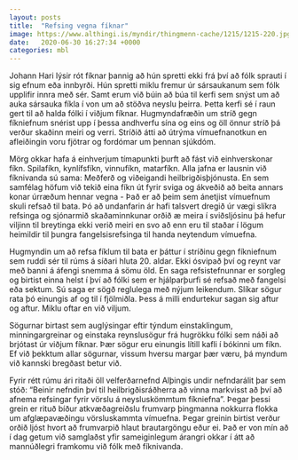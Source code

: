 ```yaml
---
layout: posts
title:  "Refsing vegna fíknar"
image: https://www.althingi.is/myndir/thingmenn-cache/1215/1215-220.jpg
date:   2020-06-30 16:27:34 +0000
categories: mbl
---
```

Johann Hari lýsir rót fíknar þannig að hún spretti ekki frá því að fólk sprauti í sig efnum eða innbyrði. Hún spretti miklu fremur úr sársaukanum sem fólk upplifir innra með sér. Samt erum við búin að búa til kerfi sem snýst um að auka sársauka fíkla í von um að stöðva neyslu þeirra. Þetta kerfi sé í raun gert til að halda fólki í viðjum fíknar. Hugmyndafræðin um stríð gegn fíkniefnum snérist upp í þessa andhverfu sína og eins og öll önnur stríð þá verður skaðinn meiri og verri. Stríðið átti að útrýma vímuefnanotkun en afleiðingin voru fjötrar og fordómar um þennan sjúkdóm.

Mörg okkar hafa á einhverjum tímapunkti þurft að fást við einhverskonar fíkn. Spilafíkn, kynlífsfíkn, vinnufíkn, matarfíkn. Alla jafna er lausnin við fíknivanda sú sama: Meðferð og viðeigandi heilbrigðisþjónusta. En sem samfélag höfum við tekið eina fíkn út fyrir sviga og ákveðið að beita annars konar úrræðum hennar vegna - Það er að þeim sem ánetjist vímuefnum skuli refsað til bata. Þó að undanfarin ár hafi talsvert dregið úr vægi slíkra refsinga og sjónarmið skaðaminnkunar orðið æ meira í sviðsljósinu þá hefur viljinn til breytinga ekki verið meiri en svo að enn eru til staðar í lögum heimildir til þungra fangelsisrefsinga til handa neytendum vímuefna. 

Hugmyndin um að refsa fíklum til bata er þáttur í stríðinu gegn fíkniefnum sem ruddi sér til rúms á síðari hluta 20. aldar. Ekki ósvipað því og reynt var með banni á áfengi snemma á sömu öld. En saga refsistefnunnar er sorgleg og birtist einna helst í því að fólki sem er hjálparþurfi sé refsað með fangelsi eða sektum. Sú saga er sögð reglulega með nýjum leikendum. Slíkar sögur rata þó einungis af og til í fjölmiðla. Þess á milli endurtekur sagan sig aftur og aftur. Miklu oftar en við viljum. 

Sögurnar birtast sem auglýsingar eftir týndum einstaklingum, minningargreinar og einstaka reynslusögur frá hugrökku fólki sem náði að brjótast úr viðjum fíknar. Þær sögur eru einungis lítill kafli í bókinni um fíkn. Ef við þekktum allar sögurnar, vissum hversu margar þær væru, þá myndum við kannski bregðast betur við.

Fyrir rétt rúmu ári ritaði öll velferðarnefnd Alþingis undir nefndarálit þar sem stóð: “Beinir nefndin því til heilbrigðisráðherra að vinna markvisst að því að afnema refsingar fyrir vörslu á neysluskömmtum fíkniefna”. Þegar þessi grein er rituð bíður atkvæðagreiðslu frumvarp þingmanna nokkurra flokka um afglæpavæðingu vörsluskammta vímuefna. Þegar greinin birtist verður orðið ljóst hvort að frumvarpið hlaut brautargöngu eður ei. Það er von mín að í dag getum við samglaðst yfir sameiginlegum árangri okkar í átt að mannúðlegri framkomu við fólk með fíknivanda. 

